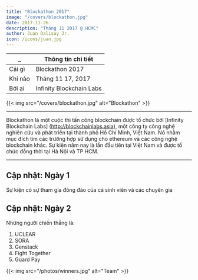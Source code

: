 ```yaml
---
title: "Blockathon 2017"
image: "/covers/blockathon.jpg"
date: 2017-11-26
description: "Tháng 11 2017 @ HCMC"
author: Juan Dalisay Jr.
icon: /icons/juan.jpg
---
```



_ | Thông tin chi tiết
--- | ---
Cái gì | Blockathon 2017
Khi nào | Tháng 11 17, 2017
Bởi ai | Infinity Blockchain Labs

{{< img src="/covers/blockathon.jpg" alt="Blockathon" >}}

---


<!-- The Blockathon is a blockchain hackathon held by [Infinity Blockchain Labs](http://blockchainlabs.asia), a research and development tech company in HCM city in Vietnam. It aims to find use cases for ethereum and other blockchain technologies. This year's event was the first one in Vietnam and was held simultaneously in Hanoi and HCM city. 


---


## Update: Day 1

The event was attended well by both students and professionals

{{< img src="/photos/blockathon.jpg" alt="Team" >}} 


## Update: Day 2

The winners were: -->

Blockathon là một cuộc thi tấn công blockchain được tổ chức bởi [Infinity Blockchain Labs] (http://blockchainlabs.asia), một công ty công nghệ nghiên cứu và phát triển tại thành phố Hồ Chí Minh, Việt Nam. Nó nhằm mục đích tìm các trường hợp sử dụng cho ethereum và các công nghệ blockchain khác. Sự kiện năm nay là lần đầu tiên tại Việt Nam và được tổ chức đồng thời tại Hà Nội và TP HCM.

---

## Cập nhật: Ngày 1

Sự kiện có sự tham gia đông đảo của cả sinh viên và các chuyên gia

## Cập nhật: Ngày 2

Những người chiến thắng là:

1. UCLEAR
2. SORA
3. Genstack
4. Fight Together
5. Guard Pay 

{{< img src="/photos/winners.jpg" alt="Team" >}} 
